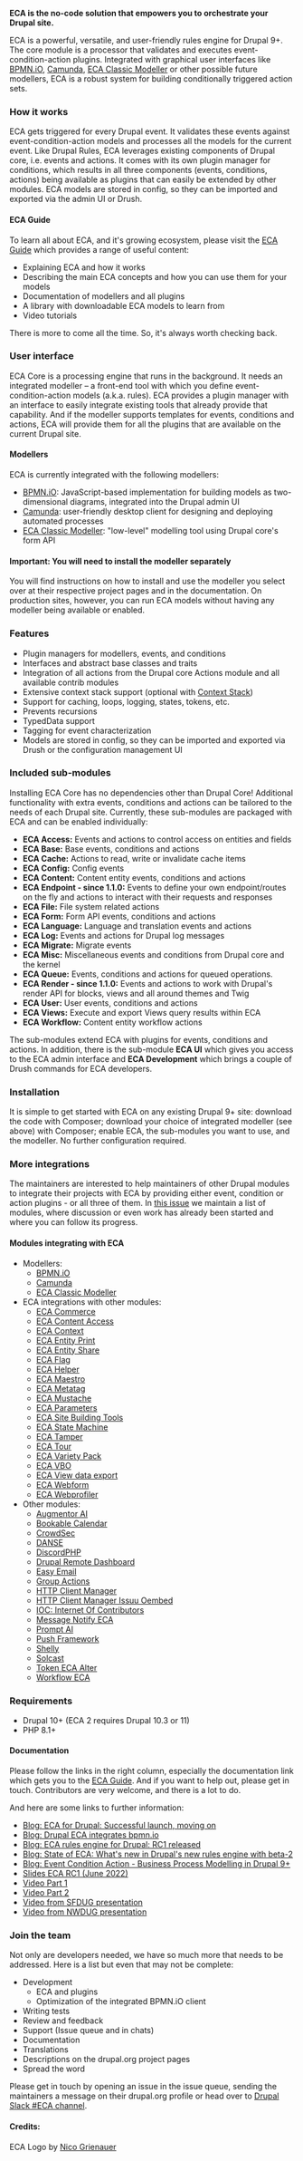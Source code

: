 **ECA is the no-code solution that empowers you to orchestrate your Drupal
site.**

ECA is a powerful, versatile, and user-friendly rules engine for Drupal 9+. The
core module is a processor that validates and executes event-condition-action
plugins. Integrated with graphical user interfaces like
[BPMN.iO](https://www.drupal.org/project/bpmn_io),
[Camunda](https://www.drupal.org/project/camunda),
[ECA Classic Modeller](https://www.drupal.org/project/eca_cm)
or other possible future modellers, ECA is a robust system for building
conditionally triggered action sets.

### How it works

ECA gets triggered for every Drupal event. It validates these events against
event-condition-action models and processes all the models for the current
event. Like Drupal Rules, ECA leverages existing components of Drupal core, i.e.
events and actions. It comes with its own plugin manager for conditions, which
results in all three components (events, conditions, actions) being available as
plugins that can easily be extended by other modules. ECA models are stored in
config, so they can be imported and exported via the admin UI or Drush.

<div class="note-version">

#### ECA Guide

To learn all about ECA, and it's growing ecosystem, please visit the
[ECA Guide](https://ecaguide.org)
which provides a range of useful content:

- Explaining ECA and how it works
- Describing the main ECA concepts and how you can use them for your models
- Documentation of modellers and all plugins
- A library with downloadable ECA models to learn from
- Video tutorials

There is more to come all the time. So, it's always worth checking back.

</div>

### User interface

ECA Core is a processing engine that runs in the background. It needs an
integrated modeller – a front-end tool with which you define
event-condition-action models (a.k.a. rules). ECA provides a plugin manager with
an interface to easily integrate existing tools that already provide that
capability. And if the modeller supports templates for events, conditions and
actions, ECA will provide them for all the plugins that are available on the
current Drupal site.

#### Modellers

ECA is currently integrated with the following modellers:

- [BPMN.iO](https://www.drupal.org/project/bpmn_io):
  JavaScript-based implementation for building models as two-dimensional
  diagrams, integrated into the Drupal admin UI
- [Camunda](https://www.drupal.org/project/camunda):
  user-friendly desktop client for designing and deploying automated processes
- [ECA Classic Modeller](https://www.drupal.org/project/eca_cm):
  "low-level" modelling tool using Drupal core's form API

#### Important: You will need to install the modeller separately

You will find instructions on how to install and use the modeller you select
over at their respective project pages and in the documentation. On production
sites, however, you can run ECA models without having any modeller being
available or enabled.

### Features

- Plugin managers for modellers, events, and conditions
- Interfaces and abstract base classes and traits
- Integration of all actions from the Drupal core Actions module and all
  available contrib modules
- Extensive context stack support (optional with
  [Context Stack](https://www.drupal.org/project/context_stack))
- Support for caching, loops, logging, states, tokens, etc.
- Prevents recursions
- TypedData support
- Tagging for event characterization
- Models are stored in config, so they can be imported and exported via Drush or
  the configuration management UI

### Included sub-modules

Installing ECA Core has no dependencies other than Drupal Core! Additional
functionality with extra events, conditions and actions can be tailored to the
needs of each Drupal site. Currently, these sub-modules are packaged with ECA
and can be enabled individually:

- **ECA Access:** Events and actions to control access on entities and fields
- **ECA Base:** Base events, conditions and actions
- **ECA Cache:** Actions to read, write or invalidate cache items
- **ECA Config:** Config events
- **ECA Content:** Content entity events, conditions and actions
- **ECA Endpoint - since 1.1.0:** Events to define your own endpoint/routes on
  the fly and actions to interact with their requests and responses
- **ECA File:** File system related actions
- **ECA Form:** Form API events, conditions and actions
- **ECA Language:** Language and translation events and actions
- **ECA Log:** Events and actions for Drupal log messages
- **ECA Migrate:** Migrate events
- **ECA Misc:** Miscellaneous events and conditions from Drupal core and the
  kernel
- **ECA Queue:** Events, conditions and actions for queued operations.
- **ECA Render - since 1.1.0:** Events and actions to work with Drupal's render
  API for blocks, views and all around themes and Twig
- **ECA User:** User events, conditions and actions
- **ECA Views:** Execute and export Views query results within ECA
- **ECA Workflow:** Content entity workflow actions

The sub-modules extend ECA with plugins for events, conditions and actions. In
addition, there is the sub-module **ECA UI** which gives you access to the ECA
admin interface and **ECA Development** which brings a couple of Drush commands
for ECA developers.

### Installation

It is simple to get started with ECA on any existing Drupal 9+ site: download
the code with Composer; download your choice of integrated modeller (see above)
with Composer; enable ECA, the sub-modules you want to use, and the modeller. No
further configuration required.

### More integrations

The maintainers are interested to help maintainers of other Drupal modules to
integrate their projects with ECA by providing either event, condition or action
plugins - or all three of them. In
[this issue](https://www.drupal.org/project/eca/issues/3222620)
we maintain a list of modules, where discussion or even work has already been
started and where you can follow its progress.

#### Modules integrating with ECA

- Modellers:
  - [BPMN.iO](https://www.drupal.org/project/bpmn_io)
  - [Camunda](https://www.drupal.org/project/camunda)
  - [ECA Classic Modeller](https://www.drupal.org/project/eca_cm)
- ECA integrations with other modules:
  - [ECA Commerce](https://www.drupal.org/project/eca_commerce)
  - [ECA Content Access](https://www.drupal.org/project/eca_content_access)
  - [ECA Context](https://www.drupal.org/project/eca_context)
  - [ECA Entity Print](https://www.drupal.org/project/eca_entity_print)
  - [ECA Entity Share](https://www.drupal.org/project/eca_entity_share)
  - [ECA Flag](https://www.drupal.org/project/eca_flag)
  - [ECA Helper](https://www.drupal.org/project/eca_helper)
  - [ECA Maestro](https://www.drupal.org/project/eca_maestro)
  - [ECA Metatag](https://www.drupal.org/project/eca_metatag)
  - [ECA Mustache](https://www.drupal.org/project/eca_mustache)
  - [ECA Parameters](https://www.drupal.org/project/eca_parameters)
  - [ECA Site Building Tools](https://www.drupal.org/project/eca_site_building)
  - [ECA State Machine](https://www.drupal.org/project/eca_state_machine)
  - [ECA Tamper](https://www.drupal.org/project/eca_tamper)
  - [ECA Tour](https://www.drupal.org/project/eca_tour)
  - [ECA Variety Pack](https://www.drupal.org/project/eca_variety_pack)
  - [ECA VBO](https://www.drupal.org/project/eca_vbo)
  - [ECA View data export](https://www.drupal.org/project/eca_views_data_export)
  - [ECA Webform](https://www.drupal.org/project/eca_webform)
  - [ECA Webprofiler](https://www.drupal.org/project/eca_webprofiler)
- Other modules:
  - [Augmentor AI](https://www.drupal.org/project/augmentor)
  - [Bookable Calendar](https://www.drupal.org/project/bookable_calendar)
  - [CrowdSec](https://www.drupal.org/project/crowdsec)
  - [DANSE](https://www.drupal.org/project/danse)
  - [DiscordPHP](https://www.drupal.org/project/discord_php)
  - [Drupal Remote Dashboard](https://www.drupal.org/project/drd)
  - [Easy Email](https://www.drupal.org/project/easy_email)
  - [Group Actions](https://www.drupal.org/project/group_action)
  - [HTTP Client Manager](https://www.drupal.org/project/http_client_manager)
  - [HTTP Client Manager Issuu Oembed](https://www.drupal.org/project/http_client_manager_issuu_oembed)
  - [IOC: Internet Of Contributors](https://www.drupal.org/project/ioc)
  - [Message Notify ECA](https://www.drupal.org/project/message_notify_eca)
  - [Prompt AI](https://www.drupal.org/project/prompt)
  - [Push Framework](https://www.drupal.org/project/push_framework)
  - [Shelly](https://www.drupal.org/project/shelly)
  - [Solcast](https://www.drupal.org/project/solcast)
  - [Token ECA Alter](https://www.drupal.org/project/token_eca_alter)
  - [Workflow ECA](https://www.drupal.org/project/workflow_eca)

### Requirements

- Drupal 10+ (ECA 2 requires Drupal 10.3 or 11)
- PHP 8.1+

<div class="note-version">

#### Documentation

Please follow the links in the right column, especially the documentation link
which gets you to the
[ECA Guide](https://ecaguide.org).
And if you want to help out, please get in touch. Contributors are very welcome,
and there is a lot to do.

And here are some links to further information:

- [Blog: ECA for Drupal: Successful launch, moving on](https://www.lakedrops.com/en/blog/eca-drupal-successful-launch-moving)
- [Blog: Drupal ECA integrates bpmn.io](https://bpmn.io/blog/posts/2022-drupal-eca-integration.html)
- [Blog: ECA rules engine for Drupal: RC1 released](https://www.lakedrops.com/en/blog/eca-rules-engine-drupal-rc1-released)
- [Blog: State of ECA: What's new in Drupal's new rules engine with beta-2](https://www.lakedrops.com/en/blog/state-eca-whats-new-drupals-new-rules-engine-beta-2)
- [Blog: Event Condition Action - Business Process Modelling in Drupal 9+](https://www.lakedrops.com/en/blog/post/event-condition-action-business-process-modeling-drupal-9)
- [Slides ECA RC1 (June 2022)](https://www.lakedrops.com/en/slides/event-condition-action-rc1)
- [Video Part 1](https://www.lakedrops.com/en/video/eca-intro-part-1)
- [Video Part 2](https://www.lakedrops.com/en/video/eca-intro-part-2)
- [Video from SFDUG presentation](https://www.youtube.com/watch?v=h9oXGTa1D0I)
- [Video from NWDUG presentation](https://www.youtube.com/watch?v=b512Lk1PSSk)

</div>

### Join the team

Not only are developers needed, we have so much more that needs to be addressed.
Here is a list but even that may not be complete:

- Development
  - ECA and plugins
  - Optimization of the integrated BPMN.iO client
- Writing tests
- Review and feedback
- Support (Issue queue and in chats)
- Documentation
- Translations
- Descriptions on the drupal.org project pages
- Spread the word

Please get in touch by opening an issue in the issue queue, sending the
maintainers a message on their drupal.org profile or head over to
[Drupal Slack #ECA channel](https://drupal.slack.com/archives/C0287U62CSG).

#### Credits:

ECA Logo by [Nico Grienauer](https://www.drupal.org/u/grienauer)
